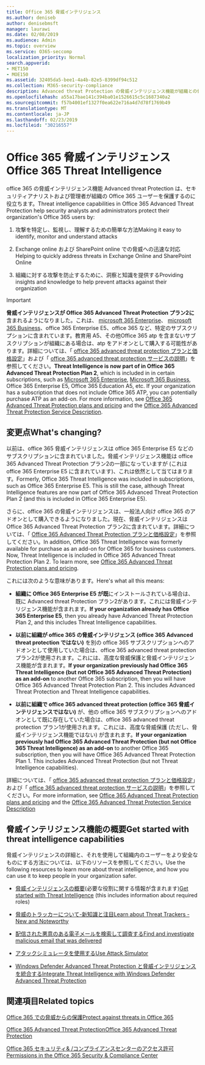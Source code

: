 ```yaml
---
title: Office 365 脅威インテリジェンス
ms.author: deniseb
author: denisebmsft
manager: laurawi
ms.date: 02/08/2019
ms.audience: Admin
ms.topic: overview
ms.service: O365-seccomp
localization_priority: Normal
search.appverid:
- MET150
- MOE150
ms.assetid: 32405da5-bee1-4a4b-82e5-8399df94c512
ms.collection: M365-security-compliance
description: Advanced threat Protection の脅威インテリジェンス機能が組織との脅威を調査し、マルウェア、フィッシング、および Office 365 によって検出されたその他の攻撃に対応し、脅威指標を検索する方法について説明します。
ms.openlocfilehash: a55a17bae141c394ba01e1526615c5c1687340a2
ms.sourcegitcommit: f57b4001ef1327f0ea622e716a4d7d78f1769b49
ms.translationtype: MT
ms.contentlocale: ja-JP
ms.lasthandoff: 02/23/2019
ms.locfileid: "30216557"
---
```

# <a name="office-365-threat-intelligence"></a><span data-ttu-id="71bae-103">Office 365 脅威インテリジェンス</span><span class="sxs-lookup"><span data-stu-id="71bae-103">Office 365 Threat Intelligence</span></span>

<span data-ttu-id="71bae-104">office 365 の脅威インテリジェンス機能 Advanced threat Protection は、セキュリティアナリストおよび管理者が組織の Office 365 ユーザーを保護するのに役立ちます。</span><span class="sxs-lookup"><span data-stu-id="71bae-104">Threat intelligence capabilities in Office 365 Advanced Threat Protection help security analysts and administrators protect their organization's Office 365 users by:</span></span>
  
1. <span data-ttu-id="71bae-105">攻撃を特定し、監視し、理解するための簡単な方法</span><span class="sxs-lookup"><span data-stu-id="71bae-105">Making it easy to identify, monitor and understand attacks</span></span>
    
2. <span data-ttu-id="71bae-106">Exchange online および SharePoint online での脅威への迅速な対応</span><span class="sxs-lookup"><span data-stu-id="71bae-106">Helping to quickly address threats in Exchange Online and SharePoint Online</span></span>
    
3. <span data-ttu-id="71bae-107">組織に対する攻撃を防止するために、洞察と知識を提供する</span><span class="sxs-lookup"><span data-stu-id="71bae-107">Providing insights and knowledge to help prevent attacks against their organization</span></span>
    
> [!IMPORTANT]
> <span data-ttu-id="71bae-p101">**脅威インテリジェンスが Office 365 Advanced Threat Protection プラン2に**含まれるようになりました。これは、 [microsoft 365 Enterprise](https://www.microsoft.com/microsoft-365/enterprise/home)、 [microsoft 365 Business](https://www.microsoft.com/microsoft-365/business)、office 365 Enterprise E5、office 365 など、特定のサブスクリプションに含まれています。教育用 A5、その他Office 365 atp を含まないサブスクリプションが組織にある場合は、atp をアドオンとして購入する可能性があります。詳細については、「 [office 365 advanced threat protection プランと価格設定](https://products.office.com/exchange/advance-threat-protection)」および「 [office 365 advanced threat protection サービスの説明](https://docs.microsoft.com/en-us/office365/servicedescriptions/office-365-advanced-threat-protection-service-description#whats-new-in-office-365-advanced-threat-protection-atp)」を参照してください。</span><span class="sxs-lookup"><span data-stu-id="71bae-p101">**Threat Intelligence is now part of in Office 365 Advanced Threat Protection Plan 2**, which is included in in certain subscriptions, such as [Microsoft 365 Enterprise](https://www.microsoft.com/microsoft-365/enterprise/home), [Microsoft 365 Business](https://www.microsoft.com/microsoft-365/business), Office 365 Enterprise E5, Office 365 Education A5, etc. If your organization has a subscription that does not include Office 365 ATP, you can potentially purchase ATP as an add-on. For more information, see [Office 365 Advanced Threat Protection plans and pricing](https://products.office.com/exchange/advance-threat-protection) and the [Office 365 Advanced Threat Protection Service Description](https://docs.microsoft.com/en-us/office365/servicedescriptions/office-365-advanced-threat-protection-service-description#whats-new-in-office-365-advanced-threat-protection-atp).</span></span> 
  
## <a name="whats-changing"></a><span data-ttu-id="71bae-110">変更点</span><span class="sxs-lookup"><span data-stu-id="71bae-110">What's changing?</span></span>

<span data-ttu-id="71bae-p102">以前は、office 365 脅威インテリジェンスは office 365 Enterprise E5 などのサブスクリプションに含まれていました。脅威インテリジェンス機能は office 365 Advanced Threat Protection プラン2の一部になっていますが (これは office 365 Enterprise E5 に含まれています)、これは依然として当てはまります。</span><span class="sxs-lookup"><span data-stu-id="71bae-p102">Formerly, Office 365 Threat Intelligence was included in subscriptions, such as Office 365 Enterprise E5. This is still the case, although Threat Intelligence features are now part of Office 365 Advanced Threat Protection Plan 2 (and this is included in Office 365 Enterprise E5).</span></span> 

<span data-ttu-id="71bae-p103">さらに、office 365 の脅威インテリジェンスは、一般法人向け office 365 のアドオンとして購入できるようになりました。現在、脅威インテリジェンスは Office 365 Advanced Threat Protection プラン2に含まれています。詳細については、「 [Office 365 Advanced Threat Protection プランと価格設定](https://products.office.com/exchange/advance-threat-protection)」を参照してください。</span><span class="sxs-lookup"><span data-stu-id="71bae-p103">In addition, Office 365 Threat Intelligence was formerly available for purchase as an add-on for Office 365 for business customers. Now, Threat Intelligence is included in Office 365 Advanced Threat Protection Plan 2. To learn more, see [Office 365 Advanced Threat Protection plans and pricing](https://products.office.com/exchange/advance-threat-protection).</span></span>

<span data-ttu-id="71bae-116">これには次のような意味があります。</span><span class="sxs-lookup"><span data-stu-id="71bae-116">Here's what all this means:</span></span>

- <span data-ttu-id="71bae-117">**組織に Office 365 Enterprise E5 が既**にインストールされている場合は、既に Advanced threat Protection プラン2があります。これには脅威インテリジェンス機能が含まれます。</span><span class="sxs-lookup"><span data-stu-id="71bae-117">**If your organization already has Office 365 Enterprise E5**, then you already have Advanced Threat Protection Plan 2, and this includes Threat Intelligence capabilities.</span></span>

- <span data-ttu-id="71bae-p104">**以前に組織が office 365 の脅威インテリジェンス (office 365 Advanced threat protection ではない)** を別の office 365 サブスクリプションへのアドオンとして使用していた場合は、office 365 advanced threat protection プラン2が使用されます。これには、高度な脅威保護と脅威インテリジェンス機能が含まれます。</span><span class="sxs-lookup"><span data-stu-id="71bae-p104">**If your organization previously had Office 365 Threat Intelligence (but not Office 365 Advanced Threat Protection) as an add-on** to another Office 365 subscription, then you will have Office 365 Advanced Threat Protection Plan 2. This includes Advanced Threat Protection and Threat Intelligence capabilities.</span></span> 

- <span data-ttu-id="71bae-p105">**以前に組織で office 365 advanced threat protection (office 365 脅威インテリジェンスではない)** が、他の office 365 サブスクリプションへのアドオンとして既に存在していた場合は、office 365 advanced threat protection プラン1が使用されます。これには、高度な脅威保護 (ただし、脅威インテリジェンス機能ではない) が含まれます。</span><span class="sxs-lookup"><span data-stu-id="71bae-p105">**If your organization previously had Office 365 Advanced Threat Protection (but not Office 365 Threat Intelligence) as an add-on** to another Office 365 subscription, then you will have Office 365 Advanced Threat Protection Plan 1. This includes Advanced Threat Protection (but not Threat Intelligence capabilities).</span></span>

<span data-ttu-id="71bae-122">詳細については、「 [office 365 advanced threat protection プランと価格設定](https://products.office.com/exchange/advance-threat-protection)」および「 [office 365 advanced threat protection サービスの説明](https://docs.microsoft.com/en-us/office365/servicedescriptions/office-365-advanced-threat-protection-service-description#whats-new-in-office-365-advanced-threat-protection-atp)」を参照してください。</span><span class="sxs-lookup"><span data-stu-id="71bae-122">For more information, see [Office 365 Advanced Threat Protection plans and pricing](https://products.office.com/exchange/advance-threat-protection) and the [Office 365 Advanced Threat Protection Service Description](https://docs.microsoft.com/en-us/office365/servicedescriptions/office-365-advanced-threat-protection-service-description#whats-new-in-office-365-advanced-threat-protection-atp)</span></span>

## <a name="get-started-with-threat-intelligence-capabilities"></a><span data-ttu-id="71bae-123">脅威インテリジェンス機能の概要</span><span class="sxs-lookup"><span data-stu-id="71bae-123">Get started with threat intelligence capabilities</span></span>

<span data-ttu-id="71bae-124">脅威インテリジェンスの詳細と、それを使用して組織内のユーザーをより安全なものにする方法については、以下のリソースを参照してください。</span><span class="sxs-lookup"><span data-stu-id="71bae-124">Use the following resources to learn more about threat intelligence, and how you can use it to keep people in your organization safer.</span></span>
  
- <span data-ttu-id="71bae-125">[脅威インテリジェンスの概要](get-started-with-ti.md)(必要な役割に関する情報が含まれます)</span><span class="sxs-lookup"><span data-stu-id="71bae-125">[Get started with Threat Intelligence](get-started-with-ti.md) (this includes information about required roles)</span></span> 
    
- [<span data-ttu-id="71bae-126">脅威のトラッカーについて-新知識と注目</span><span class="sxs-lookup"><span data-stu-id="71bae-126">Learn about Threat Trackers - New and Noteworthy</span></span>](threat-trackers.md)
    
- [<span data-ttu-id="71bae-127">配信された悪意のある電子メールを検索して調査する</span><span class="sxs-lookup"><span data-stu-id="71bae-127">Find and investigate malicious email that was delivered</span></span>](investigate-malicious-email-that-was-delivered.md)
    
- [<span data-ttu-id="71bae-128">アタックシミュレータを使用する</span><span class="sxs-lookup"><span data-stu-id="71bae-128">Use Attack Simulator</span></span>](attack-simulator.md)
    
- [<span data-ttu-id="71bae-129">Windows Defender Advanced Threat Protection と脅威インテリジェンスを統合する</span><span class="sxs-lookup"><span data-stu-id="71bae-129">Integrate Threat Intelligence with Windows Defender Advanced Threat Protection</span></span>](integrate-office-365-ti-with-wdatp.md)
    
## <a name="related-topics"></a><span data-ttu-id="71bae-130">関連項目</span><span class="sxs-lookup"><span data-stu-id="71bae-130">Related topics</span></span>

[<span data-ttu-id="71bae-131">Office 365 での脅威からの保護</span><span class="sxs-lookup"><span data-stu-id="71bae-131">Protect against threats in Office 365</span></span>](protect-against-threats.md)
  
[<span data-ttu-id="71bae-132">Office 365 Advanced Threat Protection</span><span class="sxs-lookup"><span data-stu-id="71bae-132">Office 365 Advanced Threat Protection</span></span>](office-365-atp.md)
  
[<span data-ttu-id="71bae-133">Office 365 セキュリティ&amp; /コンプライアンスセンターのアクセス許可</span><span class="sxs-lookup"><span data-stu-id="71bae-133">Permissions in the Office 365 Security &amp; Compliance Center</span></span>](permissions-in-the-security-and-compliance-center.md)
  

